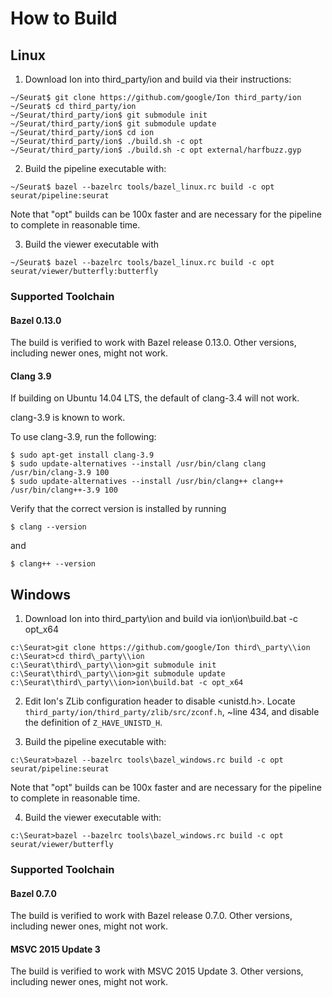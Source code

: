 # How to Build

## Linux

1. Download Ion into third_party/ion and build via their instructions:
```
~/Seurat$ git clone https://github.com/google/Ion third_party/ion
~/Seurat$ cd third_party/ion
~/Seurat/third_party/ion$ git submodule init
~/Seurat/third_party/ion$ git submodule update
~/Seurat/third_party/ion$ cd ion
~/Seurat/third_party/ion$ ./build.sh -c opt
~/Seurat/third_party/ion$ ./build.sh -c opt external/harfbuzz.gyp
```

2. Build the pipeline executable with:
```
~/Seurat$ bazel --bazelrc tools/bazel_linux.rc build -c opt seurat/pipeline:seurat
```
   Note that "opt" builds can be 100x faster and are necessary for the
   pipeline to complete in reasonable time.

3. Build the viewer executable with
```
~/Seurat$ bazel --bazelrc tools/bazel_linux.rc build -c opt seurat/viewer/butterfly:butterfly
```

### Supported Toolchain

#### Bazel 0.13.0

The build is verified to work with Bazel release 0.13.0. Other versions,
including newer ones, might not work.

#### Clang 3.9

If building on Ubuntu 14.04 LTS, the default of clang-3.4 will not work.

clang-3.9 is known to work.

To use clang-3.9, run the following:

```
$ sudo apt-get install clang-3.9
$ sudo update-alternatives --install /usr/bin/clang clang /usr/bin/clang-3.9 100
$ sudo update-alternatives --install /usr/bin/clang++ clang++ /usr/bin/clang++-3.9 100

```

Verify that the correct version is installed by running
```
$ clang --version
```
and
```
$ clang++ --version
```

## Windows

1. Download Ion into third\_party\\ion and build via ion\\ion\\build.bat -c opt_x64
```
c:\Seurat>git clone https://github.com/google/Ion third\_party\\ion
c:\Seurat>cd third\_party\\ion
c:\Seurat\third\_party\\ion>git submodule init
c:\Seurat\third\_party\\ion>git submodule update
c:\Seurat\third\_party\\ion>ion\build.bat -c opt_x64
```
2. Edit Ion's ZLib configuration header to disable <unistd.h>. Locate
   `third_party/ion/third_party/zlib/src/zconf.h`, ~line 434, and disable the
   definition of `Z_HAVE_UNISTD_H`.

3. Build the pipeline executable with:
```
c:\Seurat>bazel --bazelrc tools\bazel_windows.rc build -c opt seurat/pipeline:seurat
```
   Note that "opt" builds can be 100x faster and are necessary for the
   pipeline to complete in reasonable time.

4. Build the viewer executable with:
```
c:\Seurat>bazel --bazelrc tools\bazel_windows.rc build -c opt seurat/viewer/butterfly
```

### Supported Toolchain

#### Bazel 0.7.0

The build is verified to work with Bazel release 0.7.0. Other versions,
including newer ones, might not work.

#### MSVC 2015 Update 3

The build is verified to work with MSVC 2015 Update 3. Other versions,
including newer ones, might not work.
